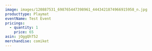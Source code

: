 ```yaml
---
image: images/120887531_698765447398961_4443421874966915958_n.jpg
producttype: Playmat
eventName: Test Event
pricings:
  - quantity: 1
    price: 65
asin: jOggQhT52
merchandise: comiket
---
```

